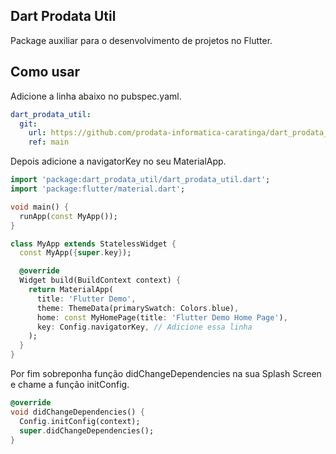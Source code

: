 ## Dart Prodata Util

Package auxiliar para o desenvolvimento de projetos no Flutter.

## Como usar

Adicione a linha abaixo no pubspec.yaml.

```yaml
dart_prodata_util:
  git:
    url: https://github.com/prodata-informatica-caratinga/dart_prodata_util.git
    ref: main
```

Depois adicione a navigatorKey no seu MaterialApp.

```dart
import 'package:dart_prodata_util/dart_prodata_util.dart';
import 'package:flutter/material.dart';

void main() {
  runApp(const MyApp());
}

class MyApp extends StatelessWidget {
  const MyApp({super.key});

  @override
  Widget build(BuildContext context) {
    return MaterialApp(
      title: 'Flutter Demo',
      theme: ThemeData(primarySwatch: Colors.blue),
      home: const MyHomePage(title: 'Flutter Demo Home Page'),
      key: Config.navigatorKey, // Adicione essa linha
    );
  }
}
```

Por fim sobreponha função didChangeDependencies na sua Splash Screen e chame a função initConfig.

``` dart
@override
void didChangeDependencies() {
  Config.initConfig(context);
  super.didChangeDependencies();
}
```
